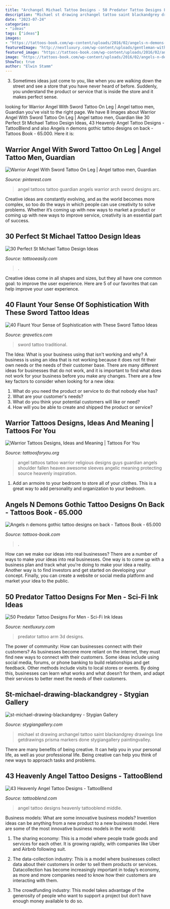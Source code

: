 ```yaml
---
title: "Archangel Michael Tattoo Designs - 50 Predator Tattoo Designs For Men"
description: "Michael st drawing archangel tattoo saint blackandgrey drawings line getdrawings prisma markers done stygiangallery paintingvalley"
date: "2023-07-24"
categories:
- "ideas"
tags: ["ideas"]
images:
- "https://tattoos-book.com/wp-content/uploads/2016/02/angels-n-demons-gothic-tattoo-designs-on-back.jpg"
featuredImage: "http://nextluxury.com/wp-content/uploads/gentleman-with-manly-predator-realistic-3d-arm-tattoo.jpg"
featured_image: "https://tattoos-book.com/wp-content/uploads/2016/02/angels-n-demons-gothic-tattoo-designs-on-back.jpg"
image: "https://tattoos-book.com/wp-content/uploads/2016/02/angels-n-demons-gothic-tattoo-designs-on-back.jpg"
ShowToc: true
author: "Elwin Stamm"
---
```



3. Sometimes ideas just come to you, like when you are walking down the street and see a store that you have never heard of before. Suddenly, you understand the product or service that is inside the store and it makes perfect sense.

	

		
looking for Warrior Angel With Sword Tattoo On Leg | Angel tattoo men, Guardian you've visit to the right page. We have 8 Images about Warrior Angel With Sword Tattoo On Leg | Angel tattoo men, Guardian like 30 Perfect St Michael Tattoo Design Ideas, 43 Heavenly Angel Tattoo Designs - TattooBlend and also Angels n demons gothic tattoo designs on back - Tattoos Book - 65.000. Here it is:
		
    
## Warrior Angel With Sword Tattoo On Leg | Angel Tattoo Men, Guardian

<img loading=lazy src="https://i.pinimg.com/736x/dc/79/c2/dc79c240cade7b0d218a6e0c251dbbf4.jpg" onerror="this.onerror=null;this.src='https://tse1.mm.bing.net/th?id=OIP.CaKSIngbhAOivdH61H8XfgHaNp&amp;pid=15.1';" alt="Warrior Angel With Sword Tattoo On Leg | Angel tattoo men, Guardian">

_Source: pinterest.com_

>angel tattoos tattoo guardian angels warrior arch sword designs arc. 

	

Creative ideas are constantly evolving, and as the world becomes more complex, so too do the ways in which people can use creativity to solve problems. Whether it’s coming up with new ways to market a product or coming up with new ways to improve service, creativity is an essential part of success.

    
## 30 Perfect St Michael Tattoo Design Ideas

<img loading=lazy src="http://www.tattooeasily.com/wp-content/uploads/2014/10/st-michael-tattoos.jpg" onerror="this.onerror=null;this.src='https://tse2.mm.bing.net/th?id=OIP.IjySNKwuEd-65lM-0-as1gHaHZ&amp;pid=15.1';" alt="30 Perfect St Michael Tattoo Design Ideas">

_Source: tattooeasily.com_

>. 

	

Creative ideas come in all shapes and sizes, but they all have one common goal: to improve the user experience. Here are 5 of our favorites that can help improve your user experience.

    
## 40 Flaunt Your Sense Of Sophistication With These Sword Tattoo Ideas

<img loading=lazy src="https://www.gravetics.com/wp-content/uploads/2017/04/swordtattoo-classictattoo-tradition-traditional.jpg" onerror="this.onerror=null;this.src='https://tse3.mm.bing.net/th?id=OIP.606V4pbEnRcFLTghPga0jgHaHa&amp;pid=15.1';" alt="40 Flaunt Your Sense of Sophistication with These Sword Tattoo Ideas">

_Source: gravetics.com_

>sword tattoo traditional. 

	

The Idea: What is your business using that isn't working and why?
A business is using an idea that is not working because it does not fit their own needs or the needs of their customer base. There are many different ideas for businesses that do not work, and it is important to find what does not work for your business before you make any changes. There are a few key factors to consider when looking for a new idea:
1) What do you need the product or service to do that nobody else has?
2) What are your customer's needs?
3) What do you think your potential customers will like or need?
4) How will you be able to create and shipped the product or service?

    
## Warrior Tattoos Designs, Ideas And Meaning | Tattoos For You

<img loading=lazy src="https://www.tattoosforyou.org/wp-content/uploads/2016/05/Warrior-Angel-Tattoos.jpg" onerror="this.onerror=null;this.src='https://tse2.mm.bing.net/th?id=OIP.Mmsjz6bFZ6rGWcgfp8zlfwHaNG&amp;pid=15.1';" alt="Warrior Tattoos Designs, Ideas and Meaning | Tattoos For You">

_Source: tattoosforyou.org_

>angel tattoos tattoo warrior religious designs guys guardian angels shoulder fallen heaven awesome sleeves angelic meaning protecting source heavenly inspiration. 

	

1. Add an armoire to your bedroom to store all of your clothes. This is a great way to add personality and organization to your bedroom.

    
## Angels N Demons Gothic Tattoo Designs On Back - Tattoos Book - 65.000

<img loading=lazy src="https://tattoos-book.com/wp-content/uploads/2016/02/angels-n-demons-gothic-tattoo-designs-on-back.jpg" onerror="this.onerror=null;this.src='https://tse3.mm.bing.net/th?id=OIP.ripM5NyzSiQFX91fsdh6hAHaJ4&amp;pid=15.1';" alt="Angels n demons gothic tattoo designs on back - Tattoos Book - 65.000">

_Source: tattoos-book.com_

>. 

	

How can we make our ideas into real businesses?
There are a number of ways to make your ideas into real businesses. One way is to come up with a business plan and track what you're doing to make your idea a reality. Another way is to find investors and get started on developing your concept. Finally, you can create a website or social media platform and market your idea to the public.

    
## 50 Predator Tattoo Designs For Men - Sci-Fi Ink Ideas

<img loading=lazy src="http://nextluxury.com/wp-content/uploads/gentleman-with-manly-predator-realistic-3d-arm-tattoo.jpg" onerror="this.onerror=null;this.src='https://tse3.mm.bing.net/th?id=OIP.VRo0-0KPgQBEQpYyVEnUeQHaHa&amp;pid=15.1';" alt="50 Predator Tattoo Designs For Men - Sci-Fi Ink Ideas">

_Source: nextluxury.com_

>predator tattoo arm 3d designs. 

	

The power of community: How can businesses connect with their customers?
As businesses become more reliant on the internet, they must find new ways to connect with their customers. Some ideas include using social media, forums, or phone banking to build relationships and get feedback. Other methods include visits to local stores or events. By doing this, businesses can learn what works and what doesn’t for them, and adapt their services to better meet the needs of their customers.

    
## St-michael-drawing-blackandgrey - Stygian Gallery

<img loading=lazy src="https://www.stygiangallery.com/wp-content/uploads/2016/06/st-michael-drawing-blackandgrey-744x1024.jpeg" onerror="this.onerror=null;this.src='https://tse1.mm.bing.net/th?id=OIP.lnrdM7tACt1njwE_tuxa4AHaKM&amp;pid=15.1';" alt="st-michael-drawing-blackandgrey - Stygian Gallery">

_Source: stygiangallery.com_

>michael st drawing archangel tattoo saint blackandgrey drawings line getdrawings prisma markers done stygiangallery paintingvalley. 

	

There are many benefits of being creative. It can help you in your personal life, as well as your professional life. Being creative can help you think of new ways to approach tasks and problems.

    
## 43 Heavenly Angel Tattoo Designs - TattooBlend

<img loading=lazy src="https://tattooblend.com/wp-content/uploads/2015/10/small-angel-on-back.jpg" onerror="this.onerror=null;this.src='https://tse3.mm.bing.net/th?id=OIP.ZigiN6mK9IqKaF6mzNf9UQHaKA&amp;pid=15.1';" alt="43 Heavenly Angel Tattoo Designs - TattooBlend">

_Source: tattooblend.com_

>angel tattoo designs heavenly tattooblend middle. 

	

Business models: What are some innovative business models?
Invention ideas can be anything from a new product to a new business model. Here are some of the most innovative business models in the world:
1. The sharing economy: This is a model where people trade goods and services for each other. It is growing rapidly, with companies like Uber and Airbnb following suit.

2. The data-collection industry: This is a model where businesses collect data about their customers in order to sell them products or services. Datacollection has become increasingly important in today’s economy, as more and more companies need to know how their customers are interacting with them.

3. The crowdfunding industry: This model takes advantage of the generosity of people who want to support a project but don’t have enough money available to do so.

